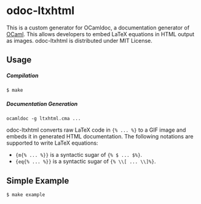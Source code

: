 odoc-ltxhtml
======================

This is a custom generator for OCamldoc, a documentation generator of
[OCaml](http://ocaml.org/).
This allows developers to embed LaTeX equations in HTML output as images.
odoc-ltxhtml is distributed under MIT License.

Usage
-----

##### Compilation

```
$ make
```

##### Documentation Generation

```
ocamldoc -g ltxhtml.cma ...
```

odoc-ltxhtml converts raw LaTeX code in `{% ... %}` to a GIF image
and embeds it in generated HTML documentation.
The following notations are supported to write LaTeX equations:

- `{m{% ... %}}` is a syntactic sugar of `{% $ ... $%}`.
- `{eq{% ... %}}` is a syntactic sugar of `{% \\[ ... \\]%}`.

Simple Example
--------------

```
$ make example
```
